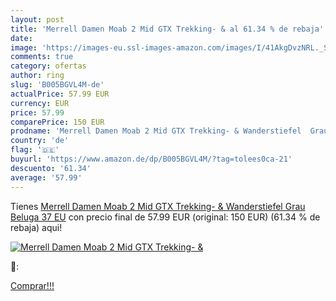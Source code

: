 ```yaml
---
layout: post
title: 'Merrell Damen Moab 2 Mid GTX Trekking- & al 61.34 % de rebaja'
date: 
image: 'https://images-eu.ssl-images-amazon.com/images/I/41AkgDvzNRL._SL200_.jpg'
comments: true
category: ofertas
author: ring
slug: 'B005BGVL4M-de'
actualPrice: 57.99 EUR
currency: EUR
price: 57.99
comparePrice: 150 EUR
prodname: 'Merrell Damen Moab 2 Mid GTX Trekking- & Wanderstiefel  Grau  Beluga   37 EU'
country: 'de'
flag: '🇩🇪'
buyurl: 'https://www.amazon.de/dp/B005BGVL4M/?tag=tolees0ca-21'
descuento: '61.34'
average: '57.99'
---
```


Tienes [Merrell Damen Moab 2 Mid GTX Trekking- & Wanderstiefel  Grau  Beluga   37 EU](https://www.amazon.de/dp/B005BGVL4M/?tag=tolees0ca-21) con precio final de  57.99 EUR (original: 150 EUR) (61.34 %  de rebaja) aqui!

[![Merrell Damen Moab 2 Mid GTX Trekking- &](https://images-eu.ssl-images-amazon.com/images/I/41AkgDvzNRL._SL200_.jpg)](https://www.amazon.de/dp/B005BGVL4M/?tag=tolees0ca-21)

🔎:


[Comprar!!!](https://www.amazon.de/dp/B005BGVL4M/?tag=tolees0ca-21)
